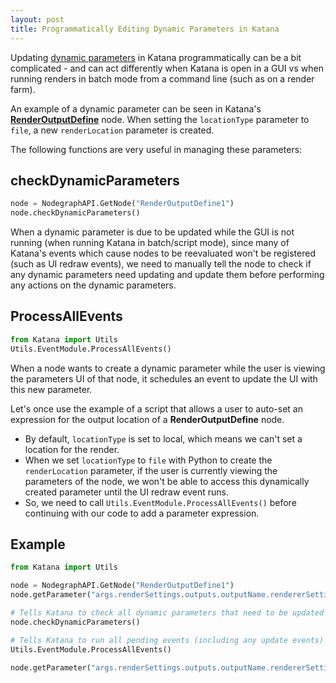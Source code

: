 ```yaml
---
layout: post
title: Programmatically Editing Dynamic Parameters in Katana
---
```

Updating [dynamic parameters](https://learn.foundry.com/katana/dev-guide/Scripting/WorkingWithNodes/Parameters/DynamicParameters.html) in Katana programmatically can be a bit complicated - and can act differently when Katana is open in a GUI vs when running renders in batch mode from a command line (such as on a render farm). 

An example of a dynamic parameter can be seen in Katana's **[RenderOutputDefine](https://learn.foundry.com/katana/content/rg/3d_nodes/renderoutputdefine.html)** node. When setting the `locationType` parameter to `file`, a new `renderLocation` parameter is created.

The following functions are very useful in managing these parameters:
## checkDynamicParameters
```python
node = NodegraphAPI.GetNode("RenderOutputDefine1")
node.checkDynamicParameters()
```

When a dynamic parameter is due to be updated while the GUI is not running (when running Katana in batch/script mode), since many of Katana's events which cause nodes to be reevaluated won't be registered (such as UI redraw events), we need to manually tell the node to check if any dynamic parameters need updating and update them before performing any actions on the dynamic parameters.

## ProcessAllEvents
  
```python
from Katana import Utils
Utils.EventModule.ProcessAllEvents()
```

When a node wants to create a dynamic parameter while the user is viewing the parameters UI of that node, it schedules an event to update the UI with this new parameter. 

Let's once use the example of a script that allows a user to auto-set an expression for the output location of a **RenderOutputDefine** node. 
* By default, `locationType` is set to local, which means we can't set a location for the render. 
* When we set `locationType` to `file` with Python to create the `renderLocation` parameter, if the user is currently viewing the parameters of the node, we won't be able to access this dynamically created parameter until the UI redraw event runs. 
* So, we need to call `Utils.EventModule.ProcessAllEvents()` before continuing with our code to add a parameter expression.

## Example

```python
from Katana import Utils

node = NodegraphAPI.GetNode("RenderOutputDefine1")
node.getParameter("args.renderSettings.outputs.outputName.rendererSettings.locationType.value").setValue("file",0)

# Tells Katana to check all dynamic parameters that need to be updated on the node
node.checkDynamicParameters()

# Tells Katana to run all pending events (including any update events) before continuing
Utils.EventModule.ProcessAllEvents()

node.getParameter("args.renderSettings.outputs.outputName.rendererSettings.renderLocation.value").setExpression("myExpression()")
```